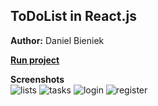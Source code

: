 ## ToDoList in React.js
**Author:** Daniel Bieniek  

**[Run project](https://danielbieniek.github.io/ToDoList-React/)**

**Screenshots**  
![lists](https://i.imgur.com/U6q9qVO.png)
![tasks](https://i.imgur.com/nal4UQ5.png) 
![login](https://i.imgur.com/S6JW1XV.png) 
![register](https://i.imgur.com/NlovMmG.png) 
